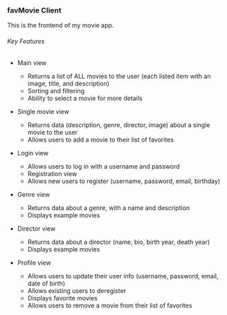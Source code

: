 ### favMovie Client ###
This is the frontend of my movie app.
###### Key Features ######
* Main view
  - Returns a list of ALL movies to the user (each listed item with an image, title, and description)
  - Sorting and filtering
  - Ability to select a movie for more details
* Single movie view
  - Returns data (description, genre, director, image) about a single movie to the user
  - Allows users to add a movie to their list of favorites
* Login view
  - Allows users to log in with a username and password
  - Registration view
  - Allows new users to register (username, password, email, birthday)
* Genre view
  - Returns data about a genre, with a name and description
  - Displays example movies
* Director view
  - Returns data about a director (name, bio, birth year, death year)
  - Displays example movies
* Profile view
  - Allows users to update their user info (username, password, email, date of birth)
  - Allows existing users to deregister
  - Displays favorite movies
  - Allows users to remove a movie from their list of favorites

  <!-- refactor from react to react redux -->
